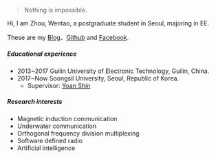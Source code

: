 

> Nothing is impossible.


Hi, I am Zhou, Wentao, a postgraduate student in Seoul, majoring in EE.

These are my [Blog](https://wentaozhou.cn)、[Github](http://github.com/zhouwt612) and [Facebook](https://www.facebook.com/zhouwentao612).

##### Educational experience
- 2013~2017 Guilin University of Electronic Technology, Guilin, China.
- 2017~Now  Soongsil University, Seoul, Republic of Korea.
  - Supervisor: [Yoan Shin](https://ieeexplore.ieee.org/author/37279496500)


##### Research interests

- Magnetic induction communication
- Underwater communication
- Orthogonal frequency division multiplexing
- Software defined radio
- Artificial intelligence

